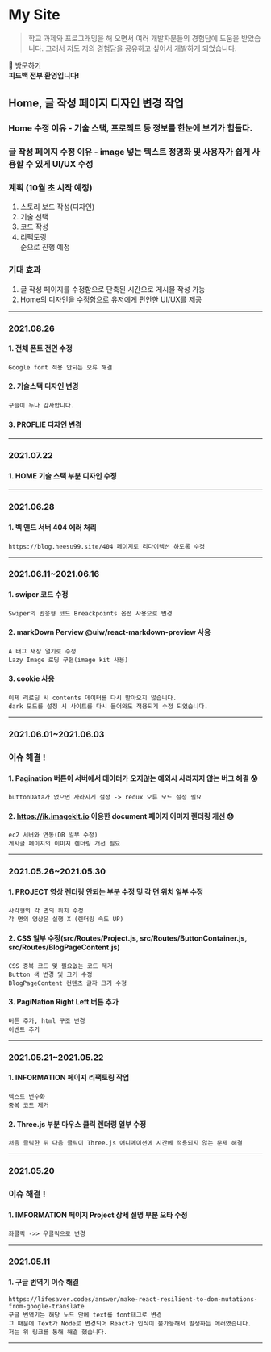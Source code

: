 # My Site
> 학교 과제와 프로그래밍을 해 오면서 여러 개발자분들의 경험담에 도움을 받았습니다.
> 그래서 저도 저의 경험담을 공유하고 싶어서 개발하게 되었습니다.

:running: [방문하기](https://blog.heesu99.site)  
**피드백 전부 환영입니다!**

## Home, 글 작성 페이지 디자인 변경 작업
### Home 수정 이유 - 기술 스택, 프로젝트 등 정보를 한눈에 보기가 힘들다.
### 글 작성 페이지 수정 이유 - image 넣는 텍스트 정영화 및 사용자가 쉽게 사용할 수 있게 UI/UX 수정
### 계획 (10월 초 시작 예정)
1. 스토리 보드 작성(디자인)
2. 기술 선택
3. 코드 작성  
4. 리팩토링  
순으로 진행 예정

### 기대 효과 
1. 글 작성 페이지를 수정함으로 단축된 시간으로 게시물 작성 가능 
2. Home의 디자인을 수정함으로 유저에게 편안한 UI/UX를 제공 

---

### 2021.08.26
#### 1. 전체 폰트 전면 수정
    Google font 적용 안되는 오류 해결
#### 2. 기술스택 디자인 변경
    구슬이 누나 감사합니다.
#### 3. PROFLIE 디자인 변경

---

### 2021.07.22
#### 1. HOME 기술 스택 부분 디자인 수정

---

### 2021.06.28
#### 1. 벡 엔드 서버 404 에러 처리
    https://blog.heesu99.site/404 페이지로 리다이렉션 하도록 수정

---

### 2021.06.11~2021.06.16
#### 1. swiper 코드 수정
    Swiper의 반응형 코드 Breackpoints 옵션 사용으로 변경
#### 2. markDown Perview @uiw/react-markdown-preview 사용
    A 태그 새창 열기로 수정
    Lazy Image 로딩 구현(image kit 사용)
#### 3. cookie 사용
    이제 리로딩 시 contents 데이터를 다시 받아오지 않습니다.
    dark 모드를 설정 시 사이트를 다시 들어와도 적용되게 수정 되었습니다.

---

### 2021.06.01~2021.06.03
### 이슈 해결 !
#### 1. Pagination 버튼이 서버에서 데이터가 오지않는 예외시 사라지지 않는 버그 해결 :cold_sweat: 
    buttonData가 없으면 사라지게 설정 -> redux 오류 모드 설정 필요
#### 2. https://ik.imagekit.io 이용한 document 페이지 이미지 렌더링 개선 :sweat: 
    ec2 서버와 연동(DB 일부 수정) 
    게시글 페이지의 이미지 렌더링 개선 필요

---

### 2021.05.26~2021.05.30
#### 1. PROJECT 영상 렌더링 안되는 부분 수정 및 각 면 위치 일부 수정
    사각형의 각 면의 위치 수정 
    각 면의 영상은 실행 X (렌더링 속도 UP) 
#### 2. CSS 일부 수정(src/Routes/Project.js, src/Routes/ButtonContainer.js, src/Routes/BlogPageContent.js)
    CSS 중복 코드 및 필요없는 코드 제거 
    Button 색 변경 및 크기 수정 
    BlogPageContent 컨텐츠 글자 크기 수정 
#### 3. PagiNation Right Left 버튼 추가
    버튼 추가, html 구조 변경 
    이벤트 추가 

---

### 2021.05.21~2021.05.22
#### 1. INFORMATION 페이지 리팩토링 작업
    텍스트 변수화 
    중복 코드 제거 
#### 2. Three.js 부분 마우스 클릭 렌더링 일부 수정
    처음 클릭한 뒤 다음 클릭이 Three.js 애니메이션에 시간에 적용되지 않는 문제 해결 

---

### 2021.05.20
### 이슈 해결 !
#### 1. IMFORMATION 페이지 Project 상세 설명 부분 오타 수정
    좌클릭 ->> 우클릭으로 변경 


---

### 2021.05.11
#### 1. 구글 번역기 이슈 해결 
    https://lifesaver.codes/answer/make-react-resilient-to-dom-mutations-from-google-translate 
    구글 번역기는 해당 노드 안에 text를 font태그로 변경 
    그 때문에 Text가 Node로 변경되어 React가 인식이 불가능해서 발생하는 에러였습니다. 
    저는 위 링크를 통해 해결 했습니다. 


---
